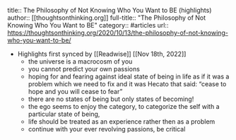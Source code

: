 title:: The Philosophy of Not Knowing Who You Want to BE (highlights)
author:: [[thoughtsonthinking.org]]
full-title:: "The Philosophy of Not Knowing Who You Want to BE"
category:: #articles
url:: https://thoughtsonthinking.org/2020/10/13/the-philosophy-of-not-knowing-who-you-want-to-be/

- Highlights first synced by [[Readwise]] [[Nov 18th, 2022]]
	- the universe is a macrocosm of you
	- you cannot predict your own passions
	- hoping for and fearing against ideal state of being in life as if it was a problem which we need to fix and it was Hecato that said: “cease to hope and you will cease to fear”
	- there are no states of being but only states of becoming!
	- the ego seems to enjoy the category, to categorize the self with a particular state of being,
	- life should be treated as an experience rather then as a problem
	- continue with your ever revolving passions, be critical